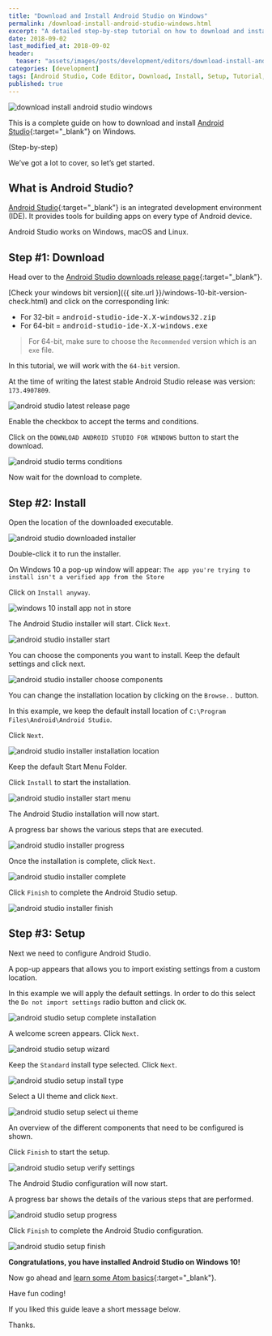 ```yaml
---
title: "Download and Install Android Studio on Windows"
permalink: /download-install-android-studio-windows.html
excerpt: "A detailed step-by-step tutorial on how to download and install Android Studio on Windows 10."
date: 2018-09-02
last_modified_at: 2018-09-02
header:
  teaser: "assets/images/posts/development/editors/download-install-android-studio-windows.png"
categories: [development]
tags: [Android Studio, Code Editor, Download, Install, Setup, Tutorial, Windows]
published: true
---
```


<img src="{{ site.url }}/assets/images/posts/development/editors/download-install-android-studio-windows.png" alt="download install android studio windows" class="align-right title-image">

This is a complete guide on how to download and install [Android Studio](https://developer.android.com/studio/){:target="_blank"} on Windows.

(Step-by-step)

We’ve got a lot to cover, so let’s get started.

## What is Android Studio?

[Android Studio](https://en.wikipedia.org/wiki/Android_Studio){:target="_blank"} is an integrated development environment (IDE). It provides tools for building apps on every type of Android device.

Android Studio works on Windows, macOS and Linux.

## Step #1: Download

Head over to the [Android Studio downloads release page](https://developer.android.com/studio/#downloads){:target="_blank"}.

[Check your windows bit version]({{ site.url }}/windows-10-bit-version-check.html) and click on the corresponding link:

* For 32-bit = <kbd>android-studio-ide-X.X-windows32.zip</kbd>
* For 64-bit = <kbd>android-studio-ide-X.X-windows.exe</kbd>

> For 64-bit, make sure to choose the `Recommended` version which is an `exe` file.

In this tutorial, we will work with the `64-bit` version.

At the time of writing the latest stable Android Studio release was version: `173.4907809`.

<img src="{{ site.url }}/assets/images/posts/development/editors/android-studio-latest-release-page.png" alt="android studio latest release page">

Enable the checkbox to accept the terms and conditions.

Click on the `DOWNLOAD ANDROID STUDIO FOR WINDOWS` button to start the download.

<img src="{{ site.url }}/assets/images/posts/development/editors/android-studio-terms-conditions.png" alt="android studio terms conditions">

Now wait for the download to complete.

## Step #2: Install

Open the location of the downloaded executable.

<img src="{{ site.url }}/assets/images/posts/development/editors/android-studio-downloaded-installer.png" alt="android studio downloaded installer">

Double-click it to run the installer.

On Windows 10 a pop-up window will appear: `The app you're trying to install isn't a verified app from the Store`

Click on `Install anyway`.

<img src="{{ site.url }}/assets/images/posts/windows-10-install-app-not-in-store.png" alt="windows 10 install app not in store">

The Android Studio installer will start. Click `Next`.

<img src="{{ site.url }}/assets/images/posts/development/editors/android-studio-installer-start.png" alt="android studio installer start">

You can choose the components you want to install. Keep the default settings and click next.

<img src="{{ site.url }}/assets/images/posts/development/editors/android-studio-installer-choose-components.png" alt="android studio installer choose components">

You can change the installation location by clicking on the `Browse..` button.

In this example, we keep the default install location of `C:\Program Files\Android\Android Studio`.

Click `Next`.

<img src="{{ site.url }}/assets/images/posts/development/editors/android-studio-installer-installation-location.png" alt="android studio installer installation location">

Keep the default Start Menu Folder.

Click `Install` to start the installation.

<img src="{{ site.url }}/assets/images/posts/development/editors/android-studio-installer-start-menu.png" alt="android studio installer start menu">

The Android Studio installation will now start.

A progress bar shows the various steps that are executed.

<img src="{{ site.url }}/assets/images/posts/development/editors/android-studio-installer-progress.png" alt="android studio installer progress">

Once the installation is complete, click `Next`.

<img src="{{ site.url }}/assets/images/posts/development/editors/android-studio-installer-complete.png" alt="android studio installer complete">

Click `Finish` to complete the Android Studio setup.

<img src="{{ site.url }}/assets/images/posts/development/editors/android-studio-installer-finish.png" alt="android studio installer finish">

## Step #3: Setup

Next we need to configure Android Studio.

A pop-up appears that allows you to import existing settings from a custom location.

In this example we will apply the default settings. In order to do this select the `Do not import settings` radio button and click `OK`.

<img src="{{ site.url }}/assets/images/posts/development/editors/android-studio-setup-complete-installation.png" alt="android studio setup complete installation">

A welcome screen appears. Click `Next`.

<img src="{{ site.url }}/assets/images/posts/development/editors/android-studio-setup-wizard.png" alt="android studio setup wizard">

Keep the `Standard` install type selected. Click `Next`.

<img src="{{ site.url }}/assets/images/posts/development/editors/android-studio-setup-install-type.png" alt="android studio setup install type">

Select a UI theme and click `Next`.

<img src="{{ site.url }}/assets/images/posts/development/editors/android-studio-setup-select-ui-theme.png" alt="android studio setup select ui theme">

An overview of the different components that need to be configured is shown.

Click `Finish` to start the setup.

<img src="{{ site.url }}/assets/images/posts/development/editors/android-studio-setup-verify-settings.png" alt="android studio setup verify settings">

The Android Studio configuration will now start.

A progress bar shows the details of the various steps that are performed.

<img src="{{ site.url }}/assets/images/posts/development/editors/android-studio-setup-progress.png" alt="android studio setup progress">

Click `Finish` to complete the Android Studio configuration.

<img src="{{ site.url }}/assets/images/posts/development/editors/android-studio-setup-finish.png" alt="android studio setup finish">




**Congratulations, you have installed Android Studio on Windows 10!**

Now go ahead and [learn some Atom basics](https://flight-manual.atom.io/getting-started/sections/atom-basics/){:target="_blank"}.

Have fun coding!

If you liked this guide leave a short message below.

Thanks.
